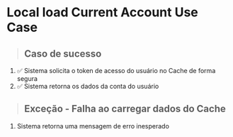 # Local load Current Account Use Case

> ## Caso de sucesso

1. ✅ Sistema solicita o token de acesso do usuário no Cache de forma segura
2. ✅ Sistema retorna os dados da conta do usuário

> ## Exceção - Falha ao carregar dados do Cache

1. Sistema retorna uma mensagem de erro inesperado

